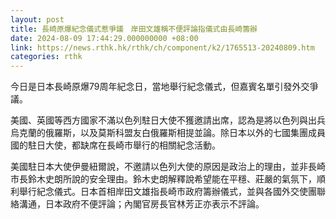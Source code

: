 ```yaml
---
layout: post
title: 長崎原爆紀念儀式惹爭議　岸田文雄稱不便評論指儀式由長崎籌辦
date: 2024-08-09 17:44:29.000000000 +08:00
link: https://news.rthk.hk/rthk/ch/component/k2/1765513-20240809.htm
categories: rthk
---
```


今日是日本長崎原爆79周年紀念日，當地舉行紀念儀式，但嘉賓名單引發外交爭議。

美國、英國等西方國家不滿以色列駐日大使不獲邀請出席，認為是將以色列與出兵烏克蘭的俄羅斯，以及莫斯科盟友白俄羅斯相提並論。除日本以外的七國集團成員國的駐日大使，都缺席在長崎市舉行的相關紀念活動。

美國駐日本大使伊曼紐爾說，不邀請以色列大使的原因是政治上的理由，並非長崎市長鈴木史朗所說的安全理由。鈴木史朗解釋說希望能在平穩、莊嚴的氣氛下，順利舉行紀念儀式。日本首相岸田文雄指長崎市政府籌辦儀式，並與各國外交使團聯絡溝通，日本政府不便評論；內閣官房長官林芳正亦表示不評論。
